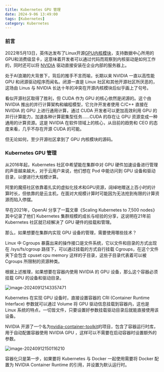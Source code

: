 ```yaml
---
title: Kubernetes GPU 管理
date: 2024-9-06 13:49:00
tags: [Kubernetes]
category: Kubernetes
---
```


### 前言

2022年5月13日，英伟达发布了Linux开源[GPU内核模块](https://github.com/NVIDIA/open-gpu-kernel-modules)，支持数据中心所用的GPU和消费级显卡，这意味着开发者可以通过代码而观察到内核驱动是如何工作的，同时还可以将 [NVIDIA](https://www.nvidia.com/en-us/) 驱动直接安装在企业内部的服务器上。

处于AI浪潮的大背景下，背后的推手不言而喻，长期以来 NVIDIA 一直以高性能 GPU 和闭源驱动程序而闻名。闭源一直是 Linux 社区和其他开源社区所厌恶的，这场由 Linus 与 NVIDIA 长达十年的冲突在开源内核模块后似乎画上了句号。

看似开源社区取得了胜利，但 CUDA 作为 GPU 的核心依然是闭源的。这个由 NVIDIA 推出的并行计算架构和编程模型，它允许开发者使用 C/C++ 直接在 NVIDIA 的 GPU 上进行通用计算，通过 CUDA 开发者可以更加高效利用 GPU 的并行计算能力，加速各种计算密集型任务……CUDA 的存在让 GPU 资源变成一种通用的计算资源。这是 NVIDIA 在软件领域上的核心，从目前的趋势和 CEO 的态度来看，几乎不存在开源 CUDA 的可能。

但无论如何，至少开源社区拿到了 GPU 内核模块的源码。



### Kubernetes GPU 管理

从2016年起，Kubernetes 社区中希望能在集群中对 GPU 硬件加速设备进行管理的声音越来越大，对于云用户来说，他们想在 Pod 中能访问到 GPU 设备和驱动目录，以便进行大规模计算。

阿里的魔搭社区依靠着扎实的虚拟化技术和GPU资源，阔绰地赠送上百小时的计算时长，但依靠的是云主机，在面对大规模计算时可能因为无法抢到有限的计算资源而陷入停摆。

早在2021年，OpenAI 分享了一篇文章《Scaling Kubernetes to 7,500 nodes》其中记录了他们 Kubernetes 集群规模的成长与经验的分享，这说明在21年前 Kubernetes 社区就已经解决了 GPU 硬件的挂载和管理。

那么，如果想要在集群内实现 GPU 设备的管理，需要使用哪些技术？

Linux 中 Cgroups 暴露出来的操作接口是文件系统，它以文件和目录的方式出现在 /sys/fs/cgroup 路径下，可以通过挂载的方式自行挂载 Cgroups，在这个文件夹下会包含 cpuset cpu memory 这样的子目录，这些子目录代表着可以被 Cgroups 所限制的资源种类。

根据上述推理，如果想要在容器内使用 NVIDIA 的 GPU 设备，那么这个容器必须挂载 GPU 的设备和驱动目录。

![image-20240912143357471](https://raw.githubusercontent.com/SilentEchoe/images/main/image-20240912143357471.png)

Kubernetes 在实现 GPU 设备时，直接设置容器的 CRI (Container Runtime Interface) 参数就可以通过 Volume 将 GPU 驱动信息挂载到容器内，这也是 Linux 系统的特点，一切皆文件，只要设置好参数挂载驱动目录后就能直接使用该设备。

NVIDIA 开源了一个名为[nvidia-container-toolkit](https://github.com/NVIDIA/nvidia-container-toolkit)的项目，包含了容器运行时库，用于自动配置容器使用 NVIDIA GPU ，这样可以不需要在启动容器时设置额外的参数。

![image-20240912150116210](https://raw.githubusercontent.com/SilentEchoe/images/main/image-20240912150116210.png)

容器化只是第一步，如果要将 Kubernetes 与 Docker 一起使用需要将 Docker 配置为 NVIDIA Container Runtime 的引用，并设置为默认运行时。

